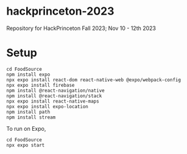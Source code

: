 # hackprinceton-2023

Repository for HackPrinceton Fall 2023; Nov 10 - 12th 2023

# Setup

```
cd FoodSource
npm install expo
npx expo install react-dom react-native-web @expo/webpack-config
npx expo install firebase
npm install @react-navigation/native
npm install @react-navigation/stack
npx expo install react-native-maps
npx expo install expo-location
npm install path
npm install stream
```

To run on Expo,

```
cd FoodSource
npx expo start
```

